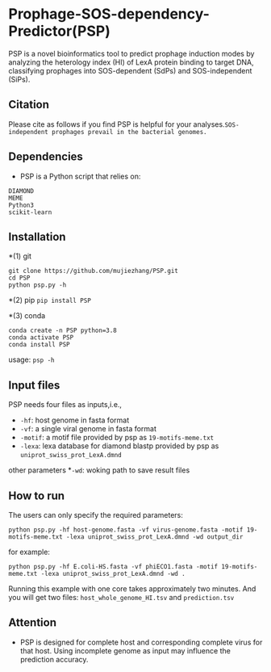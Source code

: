 # Prophage-SOS-dependency-Predictor(PSP) 
PSP is a novel bioinformatics tool to predict prophage induction modes by analyzing the heterology index (HI) of LexA protein binding to target DNA, classifying prophages into SOS-dependent (SdPs) and SOS-independent (SiPs).

## Citation
Please cite as follows if you find PSP is helpful for your analyses.```SOS-independent prophages prevail in the bacterial genomes.```

## Dependencies
* PSP is a Python script that relies on:
```Biopython
DIAMOND
MEME
Python3
scikit-learn
```

## Installation
*(1) git
```
git clone https://github.com/mujiezhang/PSP.git
cd PSP
python psp.py -h
```

*(2) pip
```pip install PSP```

*(3) conda
```
conda create -n PSP python=3.8
conda activate PSP
conda install PSP
```
usage: ```psp -h```

## Input files
PSP needs four files as inputs,i.e.,
* ```-hf```: host genome in fasta format
* ```-vf```: a single viral genome in fasta format
* ```-motif```: a motif file provided by psp as ```19-motifs-meme.txt``` 
* ```-lexa```: lexa database for diamond blastp provided by psp as ```uniprot_swiss_prot_LexA.dmnd``` 

other parameters
*```-wd```: woking path to save result files

## How to run
The users can only specify the required parameters:
```
python psp.py -hf host-genome.fasta -vf virus-genome.fasta -motif 19-motifs-meme.txt -lexa uniprot_swiss_prot_LexA.dmnd -wd output_dir
```

for example:
```
python psp.py -hf E.coli-HS.fasta -vf phiECO1.fasta -motif 19-motifs-meme.txt -lexa uniprot_swiss_prot_LexA.dmnd -wd .
```

Running this example with one core takes approximately two minutes. And you will get two files: ```host_whole_genome_HI.tsv``` and ```prediction.tsv```

## Attention
* PSP is designed for complete host and corresponding complete virus for that host. Using incomplete genome as input may influence the prediction accuracy.

